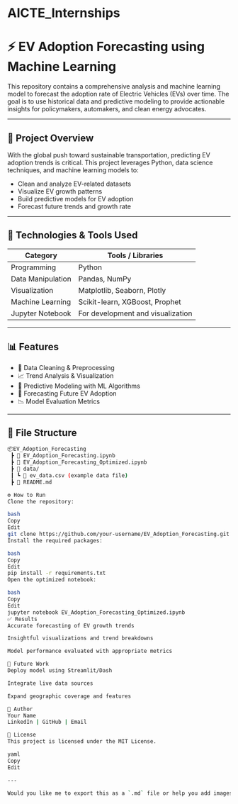 # AICTE_Internships
# ⚡ EV Adoption Forecasting using Machine Learning

This repository contains a comprehensive analysis and machine learning model to forecast the adoption rate of Electric Vehicles (EVs) over time. The goal is to use historical data and predictive modeling to provide actionable insights for policymakers, automakers, and clean energy advocates.

---

## 🚀 Project Overview

With the global push toward sustainable transportation, predicting EV adoption trends is critical. This project leverages Python, data science techniques, and machine learning models to:

- Clean and analyze EV-related datasets
- Visualize EV growth patterns
- Build predictive models for EV adoption
- Forecast future trends and growth rate

---

## 🧠 Technologies & Tools Used

| Category            | Tools / Libraries                          |
|---------------------|---------------------------------------------|
| Programming         | Python                                      |
| Data Manipulation   | Pandas, NumPy                               |
| Visualization       | Matplotlib, Seaborn, Plotly                 |
| Machine Learning    | Scikit-learn, XGBoost, Prophet              |
| Jupyter Notebook    | For development and visualization           |

---

## 📊 Features

- 📌 Data Cleaning & Preprocessing
- 📈 Trend Analysis & Visualization
- 🤖 Predictive Modeling with ML Algorithms
- 🔮 Forecasting Future EV Adoption
- 📉 Model Evaluation Metrics

---

## 📁 File Structure

```bash
📦EV_Adoption_Forecasting
 ┣ 📓 EV_Adoption_Forecasting.ipynb
 ┣ 📓 EV_Adoption_Forecasting_Optimized.ipynb
 ┣ 📁 data/
 ┃ ┗ 📄 ev_data.csv (example data file)
 ┣ 📄 README.md

⚙️ How to Run
Clone the repository:

bash
Copy
Edit
git clone https://github.com/your-username/EV_Adoption_Forecasting.git
Install the required packages:

bash
Copy
Edit
pip install -r requirements.txt
Open the optimized notebook:

bash
Copy
Edit
jupyter notebook EV_Adoption_Forecasting_Optimized.ipynb
✅ Results
Accurate forecasting of EV growth trends

Insightful visualizations and trend breakdowns

Model performance evaluated with appropriate metrics

🔮 Future Work
Deploy model using Streamlit/Dash

Integrate live data sources

Expand geographic coverage and features

👤 Author
Your Name
LinkedIn | GitHub | Email

📄 License
This project is licensed under the MIT License.

yaml
Copy
Edit

---

Would you like me to export this as a `.md` file or help you add images and graphs for better presentation? ​:content
